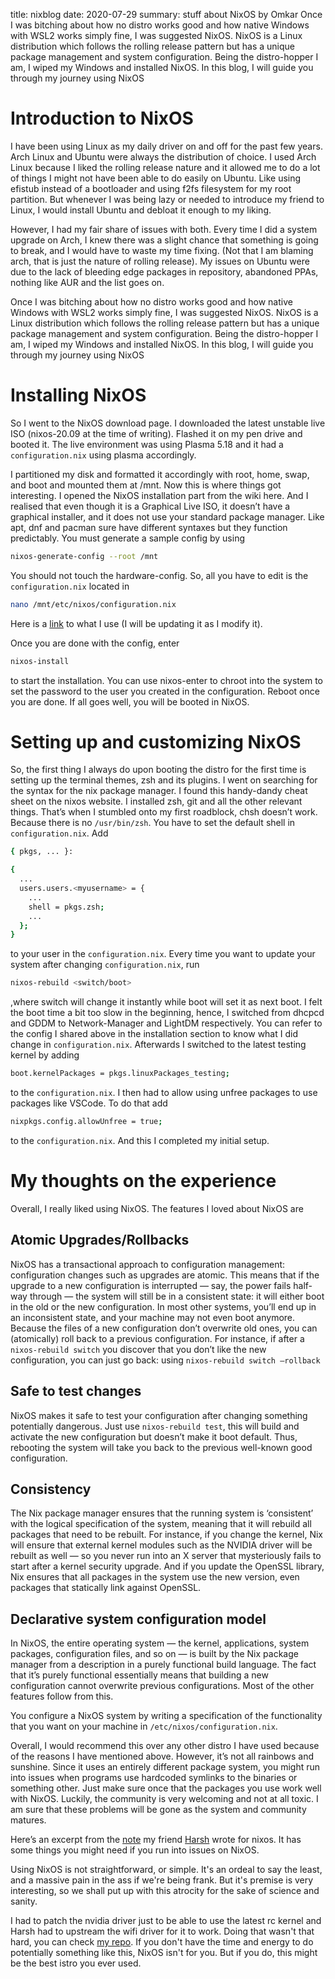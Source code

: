 title: nixblog
date: 2020-07-29
summary: stuff about NixOS by Omkar Once I was bitching about how no distro works good and how native Windows with WSL2 works simply fine, I was suggested NixOS. NixOS is a Linux distribution which follows the rolling release pattern but has a unique package management and system configuration. Being the distro-hopper I am, I wiped my Windows and installed NixOS. In this blog, I will guide you through my journey using NixOS

# Introduction to NixOS 

I have been using Linux as my daily driver on and off for the past few years. Arch Linux and Ubuntu were always the distribution of choice. I used Arch Linux because I liked the rolling release nature and it allowed me to do a lot of things I might not have been able to do easily on Ubuntu. Like using efistub instead of a bootloader and using f2fs filesystem for my root partition. But whenever I was being lazy or needed to introduce my friend to Linux, I would install Ubuntu and debloat it enough to my liking.

However, I had my fair share of issues with both. Every time I did a system upgrade on Arch, I knew there was a slight chance that something is going to break, and I would have to waste my time fixing. (Not that I am blaming arch, that is just the nature of rolling release). My issues on Ubuntu were due to the lack of bleeding edge packages in repository, abandoned PPAs, nothing like AUR and the list goes on.

Once I was bitching about how no distro works good and how native Windows with WSL2 works simply fine, I was suggested NixOS. NixOS is a Linux distribution which follows the rolling release pattern but has a unique package management and system configuration. Being the distro-hopper I am, I wiped my Windows and installed NixOS. In this blog, I will guide you through my journey using NixOS

# Installing NixOS

So I went to the NixOS download page. I downloaded the latest unstable live ISO (nixos-20.09 at the time of writing). Flashed it on my pen drive and booted it. The live environment was using Plasma 5.18 and it had a `configuration.nix` using plasma accordingly.

I partitioned my disk and formatted it accordingly with root, home, swap, and boot and mounted them at /mnt. Now this is where things got interesting. I opened the NixOS installation part from the wiki here. And I realised that even though it is a Graphical Live ISO, it doesn’t have a graphical installer, and it does not use your standard package manager. Like apt, dnf and pacman sure have different syntaxes but they function predictably. You must generate a sample config by using 

```bash
nixos-generate-config --root /mnt
```

You should not touch the hardware-config. So, all you have to edit is the `configuration.nix` located in

```bash
nano /mnt/etc/nixos/configuration.nix
```

Here is a [link](https://del.dog/gotenksnixos) to what I use (I will be updating it as I modify it).

Once you are done with the config, enter

```bash
nixos-install
```

to start the installation. You can use nixos-enter to chroot into the system to set the password to the user you created in the configuration. Reboot once you are done. If all goes well, you will be booted in NixOS.

# Setting up and customizing NixOS

So, the first thing I always do upon booting the distro for the first time is setting up the terminal themes, zsh and its plugins. I went on searching for the syntax for the nix package manager. I found this handy-dandy cheat sheet on the nixos website. I installed zsh, git and all the other relevant things. That’s when I stumbled onto my first roadblock, chsh doesn’t work. Because there is no `/usr/bin/zsh`. You have to set the default shell in `configuration.nix`. Add

```bash
{ pkgs, ... }: 

{
  ...
  users.users.<myusername> = {
    ...
    shell = pkgs.zsh;
    ...
  };
}
```

to your user in the `configuration.nix`. Every time you want to update your system after changing `configuration.nix`, run

```bash
nixos-rebuild <switch/boot>
```

,where switch will change it instantly while boot will set it as next boot. I felt the boot time a bit too slow in the beginning, hence, I switched from dhcpcd and GDDM to Network-Manager and LightDM respectively. You can refer to the config I shared above in the installation section to know what I did change in `configuration.nix`. Afterwards I switched to the latest testing kernel by adding

```bash
boot.kernelPackages = pkgs.linuxPackages_testing;
```

to the `configuration.nix`. I then had to allow using unfree packages to use packages like VSCode. To do that add  

```bash
nixpkgs.config.allowUnfree = true;

```

to the `configuration.nix`. And this I completed my initial setup.

# My thoughts on the experience

Overall, I really liked using NixOS. The features I loved about NixOS are

## Atomic Upgrades/Rollbacks

NixOS has a transactional approach to configuration management: configuration changes such as upgrades are atomic. This means that if the upgrade to a new configuration is interrupted — say, the power fails half-way through — the system will still be in a consistent state: it will either boot in the old or the new configuration. In most other systems, you’ll end up in an inconsistent state, and your machine may not even boot anymore. Because the files of a new configuration don’t overwrite old ones, you can (atomically) roll back to a previous configuration. For instance, if after a `nixos-rebuild switch` you discover that you don’t like the new configuration, you can just go back: using `nixos-rebuild switch –rollback`

## Safe to test changes

NixOS makes it safe to test your configuration after changing something potentially dangerous. Just use `nixos-rebuild test`, this will build and activate the new configuration but doesn’t make it boot default. Thus, rebooting the system will take you back to the previous well-known good configuration.

## Consistency

The Nix package manager ensures that the running system is ‘consistent’ with the logical specification of the system, meaning that it will rebuild all packages that need to be rebuilt. For instance, if you change the kernel, Nix will ensure that external kernel modules such as the NVIDIA driver will be rebuilt as well — so you never run into an X server that mysteriously fails to start after a kernel security upgrade. And if you update the OpenSSL library, Nix ensures that all packages in the system use the new version, even packages that statically link against OpenSSL.

## Declarative system configuration model

In NixOS, the entire operating system — the kernel, applications, system packages, configuration files, and so on — is built by the Nix package manager from a description in a purely functional build language. The fact that it’s purely functional essentially means that building a new configuration cannot overwrite previous configurations. Most of the other features follow from this.

You configure a NixOS system by writing a specification of the functionality that you want on your machine in `/etc/nixos/configuration.nix`.

Overall, I would recommend this over any other distro I have used because of the reasons I have mentioned above. However, it’s not all rainbows and sunshine. Since it uses an entirely different package system, you might run into issues when programs use hardcoded symlinks to the binaries or something other. Just make sure once that the packages you use work well with NixOS. Luckily, the community is very welcoming and not at all toxic. I am sure that these problems will be gone as the system and community matures.

Here’s an excerpt from the [note](https://github.com/msfjarvis/dotfiles/blob/master/nixos/NOTES.md) my friend [Harsh](https://github.com/msfjarvis) wrote for nixos. It has some things you might need if you run into issues on NixOS.

Using NixOS is not straightforward, or simple. It's an ordeal to say the least, and a massive pain in the ass if we're being frank. But it's premise is very interesting, so we shall put up with this atrocity for the sake of science and sanity.

I had to patch the nvidia driver just to be able to use the latest rc kernel and Harsh had to upstream the wifi driver for it to work. Doing that wasn't that hard, you can check [my repo](https://github.com/gotenksIN/nixpkgs). If you don't have the time and energy to do potentially something like this, NixOS isn't for you. But if you do, this might be the best istro you ever used.
